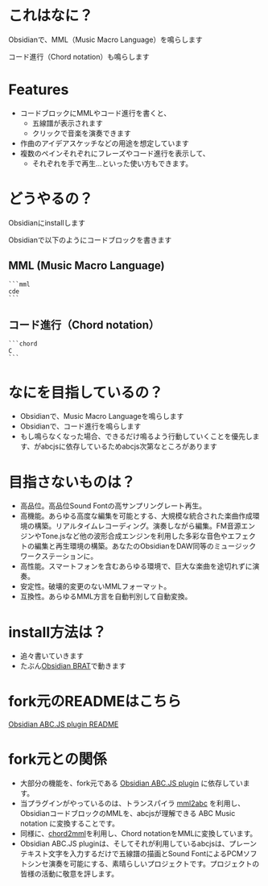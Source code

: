 # これはなに？
Obsidianで、MML（Music Macro Language）を鳴らします

コード進行（Chord notation）も鳴らします

# Features
- コードブロックにMMLやコード進行を書くと、
    - 五線譜が表示されます
    - クリックで音楽を演奏できます
- 作曲のアイデアスケッチなどの用途を想定しています
- 複数のペインそれぞれにフレーズやコード進行を表示して、
    - それぞれを手で再生…といった使い方もできます。

# どうやるの？
Obsidianにinstallします

Obsidianで以下のようにコードブロックを書きます

## MML (Music Macro Language)

````
```mml
cde
```
````

## コード進行（Chord notation）

````
```chord
C
```
````

# なにを目指しているの？
- Obsidianで、Music Macro Languageを鳴らします
- Obsidianで、コード進行を鳴らします
- もし鳴らなくなった場合、できるだけ鳴るよう行動していくことを優先します、がabcjsに依存しているためabcjs次第なところがあります

# 目指さないものは？
- 高品位。高品位Sound Fontの高サンプリングレート再生。
- 高機能。あらゆる高度な編集を可能とする、大規模な統合された楽曲作成環境の構築。リアルタイムレコーディング。演奏しながら編集。FM音源エンジンやTone.jsなど他の波形合成エンジンを利用した多彩な音色やエフェクトの編集と再生環境の構築。あなたのObsidianをDAW同等のミュージックワークステーションに。
- 高性能。スマートフォンを含むあらゆる環境で、巨大な楽曲を途切れずに演奏。
- 安定性。破壊的変更のないMMLフォーマット。
- 互換性。あらゆるMML方言を自動判別して自動変換。

# install方法は？
- 追々書いていきます
- たぶん[Obsidian BRAT](https://github.com/TfTHacker/obsidian42-brat)で動きます

# fork元のREADMEはこちら
[Obsidian ABC.JS plugin README](README_original.md)

# fork元との関係
- 大部分の機能を、fork元である [Obsidian ABC.JS plugin](https://github.com/abcjs-music/obsidian-plugin-abcjs) に依存しています。
- 当プラグインがやっているのは、トランスパイラ [mml2abc](https://github.com/cat2151/mml2abc) を利用し、ObsidianコードブロックのMMLを、abcjsが理解できる ABC Music notation に変換することです。
- 同様に、[chord2mml](https://github.com/cat2151/chord2mml)を利用し、Chord notationをMMLに変換しています。
- Obsidian ABC.JS pluginは、そしてそれが利用しているabcjsは、プレーンテキスト文字を入力するだけで五線譜の描画とSound FontによるPCMソフトシンセ演奏を可能にする、素晴らしいプロジェクトです。プロジェクトの皆様の活動に敬意を評します。
